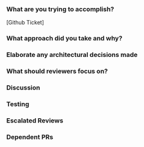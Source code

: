 ### What are you trying to accomplish?
[Github Ticket]
<!-- Provide enough context to describe the reasons behind this change. -->

### What approach did you take and why?
<!-- There are many ways to solve a problem. Why did you choose this particular approach? If possible link any technical design, articles, or talks. -->

### Elaborate any architectural decisions made
<!-- Briefly explain any changes to the architecture made. -->

### What should reviewers focus on?
<!-- Outline any areas you would like reviewers to pay extra attention to. -->

### Discussion
<!-- Add any questions/topics you have for discussion. -->

### Testing
<!-- Describe testing considerations
    Items for consideration include:
    * Were end to end tests updated? Why or why not?
    * Describe unit testing considerations?
    * Integration tests
    * Manual testing
-->

### Escalated Reviews
<!-- Criteria for additional reviews includes
  - New architecture or paradigms
  - Security modifications
  - Migrations
  - Major or complex functionality
-->

### Dependent PRs
<!-- Are there any PRs that this one is dependent on? From other projects? -->
<!-- For ease of use, the reviewer template is stored here as well. -->